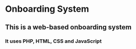 # Onboarding System

## This is a web-based onboarding system

### It uses PHP, HTML, CSS and JavaScript
